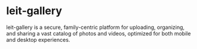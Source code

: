 # leit-gallery
leit-gallery is a secure, family-centric platform for uploading, organizing, and sharing a vast catalog of photos and videos, optimized for both mobile and desktop experiences.
